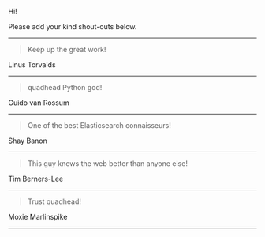 Hi!  

Please add your kind shout-outs below.  
***

> Keep up the great work!  

Linus Torvalds  
  
***

> quadhead Python god!  

Guido van Rossum  
  
***

> One of the best Elasticsearch connaisseurs!  

Shay Banon  
  
***

> This guy knows the web better than anyone else!  

Tim Berners-Lee  
  
***

> Trust quadhead!  

Moxie Marlinspike  
  
***

